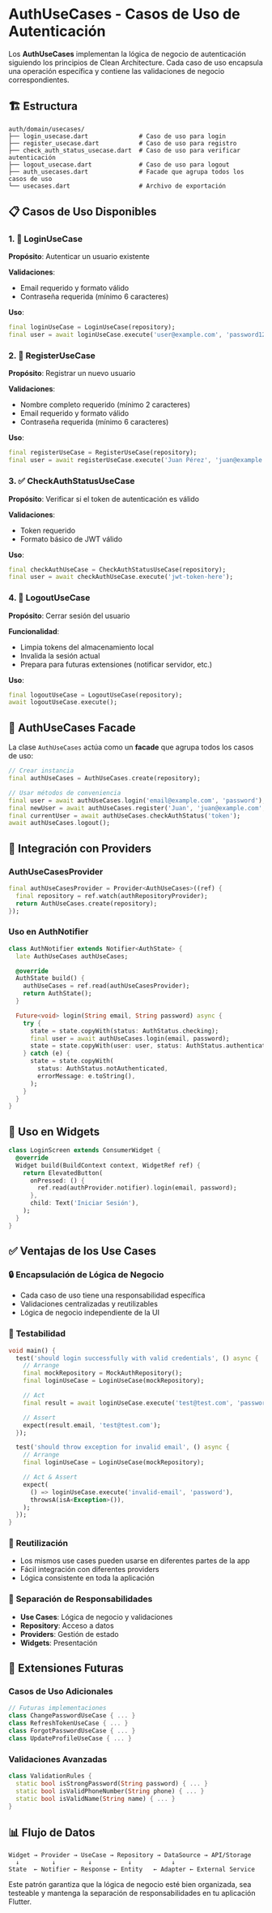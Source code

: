 # AuthUseCases - Casos de Uso de Autenticación

Los **AuthUseCases** implementan la lógica de negocio de autenticación siguiendo los principios de Clean Architecture. Cada caso de uso encapsula una operación específica y contiene las validaciones de negocio correspondientes.

## 🏗️ Estructura

```
auth/domain/usecases/
├── login_usecase.dart              # Caso de uso para login
├── register_usecase.dart           # Caso de uso para registro
├── check_auth_status_usecase.dart  # Caso de uso para verificar autenticación
├── logout_usecase.dart             # Caso de uso para logout
├── auth_usecases.dart              # Facade que agrupa todos los casos de uso
└── usecases.dart                   # Archivo de exportación
```

## 📋 Casos de Uso Disponibles

### 1. 🔑 LoginUseCase

**Propósito**: Autenticar un usuario existente

**Validaciones**:

- Email requerido y formato válido
- Contraseña requerida (mínimo 6 caracteres)

**Uso**:

```dart
final loginUseCase = LoginUseCase(repository);
final user = await loginUseCase.execute('user@example.com', 'password123');
```

### 2. 📝 RegisterUseCase

**Propósito**: Registrar un nuevo usuario

**Validaciones**:

- Nombre completo requerido (mínimo 2 caracteres)
- Email requerido y formato válido
- Contraseña requerida (mínimo 6 caracteres)

**Uso**:

```dart
final registerUseCase = RegisterUseCase(repository);
final user = await registerUseCase.execute('Juan Pérez', 'juan@example.com', 'password123');
```

### 3. ✅ CheckAuthStatusUseCase

**Propósito**: Verificar si el token de autenticación es válido

**Validaciones**:

- Token requerido
- Formato básico de JWT válido

**Uso**:

```dart
final checkAuthUseCase = CheckAuthStatusUseCase(repository);
final user = await checkAuthUseCase.execute('jwt-token-here');
```

### 4. 🚪 LogoutUseCase

**Propósito**: Cerrar sesión del usuario

**Funcionalidad**:

- Limpia tokens del almacenamiento local
- Invalida la sesión actual
- Prepara para futuras extensiones (notificar servidor, etc.)

**Uso**:

```dart
final logoutUseCase = LogoutUseCase(repository);
await logoutUseCase.execute();
```

## 🎯 AuthUseCases Facade

La clase `AuthUseCases` actúa como un **facade** que agrupa todos los casos de uso:

```dart
// Crear instancia
final authUseCases = AuthUseCases.create(repository);

// Usar métodos de conveniencia
final user = await authUseCases.login('email@example.com', 'password');
final newUser = await authUseCases.register('Juan', 'juan@example.com', 'password');
final currentUser = await authUseCases.checkAuthStatus('token');
await authUseCases.logout();
```

## 🔧 Integración con Providers

### AuthUseCasesProvider

```dart
final authUseCasesProvider = Provider<AuthUseCases>((ref) {
  final repository = ref.watch(authRepositoryProvider);
  return AuthUseCases.create(repository);
});
```

### Uso en AuthNotifier

```dart
class AuthNotifier extends Notifier<AuthState> {
  late AuthUseCases authUseCases;

  @override
  AuthState build() {
    authUseCases = ref.read(authUseCasesProvider);
    return AuthState();
  }

  Future<void> login(String email, String password) async {
    try {
      state = state.copyWith(status: AuthStatus.checking);
      final user = await authUseCases.login(email, password);
      state = state.copyWith(user: user, status: AuthStatus.authenticated);
    } catch (e) {
      state = state.copyWith(
        status: AuthStatus.notAuthenticated,
        errorMessage: e.toString(),
      );
    }
  }
}
```

## 📱 Uso en Widgets

```dart
class LoginScreen extends ConsumerWidget {
  @override
  Widget build(BuildContext context, WidgetRef ref) {
    return ElevatedButton(
      onPressed: () {
        ref.read(authProvider.notifier).login(email, password);
      },
      child: Text('Iniciar Sesión'),
    );
  }
}
```

## ✅ Ventajas de los Use Cases

### 🔒 **Encapsulación de Lógica de Negocio**

- Cada caso de uso tiene una responsabilidad específica
- Validaciones centralizadas y reutilizables
- Lógica de negocio independiente de la UI

### 🧪 **Testabilidad**

```dart
void main() {
  test('should login successfully with valid credentials', () async {
    // Arrange
    final mockRepository = MockAuthRepository();
    final loginUseCase = LoginUseCase(mockRepository);

    // Act
    final result = await loginUseCase.execute('test@test.com', 'password123');

    // Assert
    expect(result.email, 'test@test.com');
  });

  test('should throw exception for invalid email', () async {
    // Arrange
    final loginUseCase = LoginUseCase(mockRepository);

    // Act & Assert
    expect(
      () => loginUseCase.execute('invalid-email', 'password'),
      throwsA(isA<Exception>()),
    );
  });
}
```

### 🔄 **Reutilización**

- Los mismos use cases pueden usarse en diferentes partes de la app
- Fácil integración con diferentes providers
- Lógica consistente en toda la aplicación

### 🎯 **Separación de Responsabilidades**

- **Use Cases**: Lógica de negocio y validaciones
- **Repository**: Acceso a datos
- **Providers**: Gestión de estado
- **Widgets**: Presentación

## 🚀 Extensiones Futuras

### Casos de Uso Adicionales

```dart
// Futuras implementaciones
class ChangePasswordUseCase { ... }
class RefreshTokenUseCase { ... }
class ForgotPasswordUseCase { ... }
class UpdateProfileUseCase { ... }
```

### Validaciones Avanzadas

```dart
class ValidationRules {
  static bool isStrongPassword(String password) { ... }
  static bool isValidPhoneNumber(String phone) { ... }
  static bool isValidName(String name) { ... }
}
```

## 📊 Flujo de Datos

```
Widget → Provider → UseCase → Repository → DataSource → API/Storage
  ↓         ↓         ↓          ↓           ↓
State  ← Notifier ← Response ← Entity   ← Adapter ← External Service
```

Este patrón garantiza que la lógica de negocio esté bien organizada, sea testeable y mantenga la separación de responsabilidades en tu aplicación Flutter.
